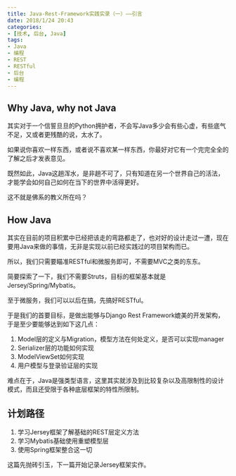 ```yaml
---
title: Java-Rest-Framework实践实录（一）——引言
date: 2018/1/24 20:43
categories:
- [技术, 后台, Java]
tags:
- Java
- 编程
- REST
- RESTful
- 后台
- 编程
---
```


## Why Java, why not Java

其实对于一个信誓旦旦的Python拥护者，不会写Java多少会有些心虚，有些底气不足，又或者更残酷的说，太水了。

如果说你喜欢一样东西，或者说不喜欢某一样东西，你最好对它有一个完完全全的了解之后才发表意见。

既然如此，Java这趟浑水，是非趟不可了，只有知道在另一个世界自己的活法，才能学会如何自己如何在当下的世界中活得更好。

这不就是佛系的教义所在吗？

## How Java

其实在目前的项目积累中已经把该走的弯路都走了，也对好的设计走过一遭，现在要用Java来做的事情，无非是实现以前已经实践过的项目架构而已。

所以，我们只需要瞄准RESTful和微服务即可，不需要MVC之类的东东。

简要探索了一下，我们不需要Struts，目标的框架基本就是Jersey/Spring/Mybatis。

至于微服务，我们可以以后在搞，先搞好RESTful。

于是我们的首要目标，是做出能够与Django Rest Framework媲美的开发架构，于是至少要能够达到如下这几点：

1. Model层的定义与Migration，模型方法在何处定义，是否可以实现manager
1. Serializer层的功能如何实现
1. ModelViewSet如何实现
1. 用户模型与登录验证层的实现

难点在于，Java是强类型语言，这里其实就涉及到比较复杂以及高限制性的设计模式，而且还受限于各种底层框架的特性所限制。

## 计划路径

1. 学习Jersey框架了解基础的REST层定义方法
1. 学习Mybatis基础使用重塑模型层
1. 使用Spring框架整合这一切

这篇先抛砖引玉，下一篇开始记录Jersey框架实作。
